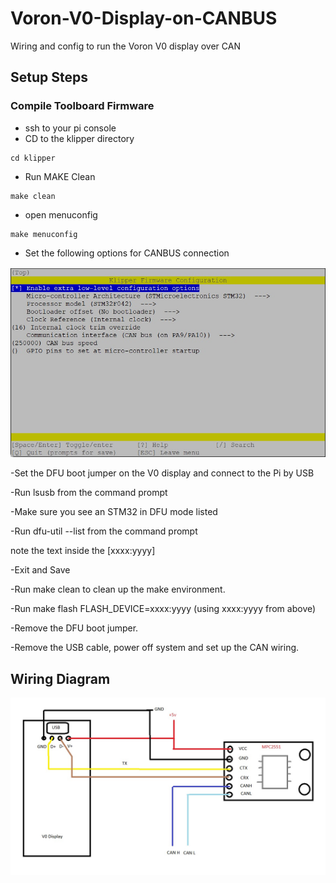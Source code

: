 # Voron-V0-Display-on-CANBUS
Wiring and config to run the Voron V0 display over CAN

## Setup Steps

### Compile Toolboard Firmware
- ssh to your pi console
- CD to the klipper directory
```
cd klipper
```
- Run MAKE Clean
```
make clean
```
- open menuconfig
```
make menuconfig
```
- Set the following options for CANBUS connection     

![Config](/Images/V0Display_CAN_Config.jpg)

-Set the DFU boot jumper on the V0 display and connect to the Pi by USB

-Run lsusb from the command prompt

-Make sure you see an STM32 in DFU mode listed

-Run dfu-util --list from the command prompt

note the text inside the [xxxx:yyyy]

-Exit and Save      

-Run make clean to clean up the make environment.

-Run make flash FLASH_DEVICE=xxxx:yyyy (using xxxx:yyyy from above)

-Remove the DFU boot jumper.

-Remove the USB cable, power off system and set up the CAN wiring. 

## Wiring Diagram

![Wiring](Images/V0Display_CAN_Wiring.jpg)
